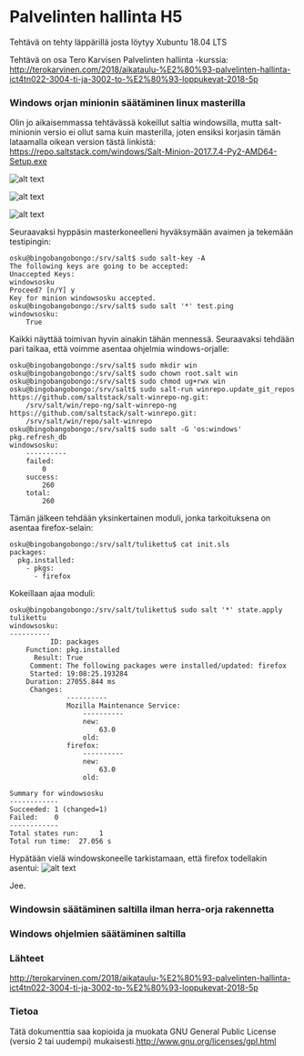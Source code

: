 # Palvelinten hallinta H5

Tehtävä on tehty läppärillä josta löytyy Xubuntu 18.04 LTS

Tehtävä on osa Tero Karvisen Palvelinten hallinta -kurssia:
http://terokarvinen.com/2018/aikataulu-%E2%80%93-palvelinten-hallinta-ict4tn022-3004-ti-ja-3002-to-%E2%80%93-loppukevat-2018-5p

### Windows orjan minionin säätäminen linux masterilla
Olin jo aikaisemmassa tehtävässä kokeillut saltia windowsilla, mutta 
salt-minionin versio ei ollut sama kuin masterilla, joten ensiksi 
korjasin tämän lataamalla oikean version tästä linkistä: 
https://repo.saltstack.com/windows/Salt-Minion-2017.7.4-Py2-AMD64-Setup.exe

![alt text](https://puu.sh/C819a/4df9a98731.png "delete this")

![alt text](https://puu.sh/C82Lr/a8097c825e.png "juuh")

![alt text](https://puu.sh/C81e3/fdcb4db52c.png "jooh")

Seuraavaksi hyppäsin masterkoneelleni hyväksymään avaimen ja tekemään testipingin:
```
osku@bingobangobongo:/srv/salt$ sudo salt-key -A
The following keys are going to be accepted:
Unaccepted Keys:
windowsosku
Proceed? [n/Y] y
Key for minion windowsosku accepted.
osku@bingobangobongo:/srv/salt$ sudo salt '*' test.ping
windowsosku:
    True
```

Kaikki näyttää toimivan hyvin ainakin tähän mennessä. 
Seuraavaksi tehdään pari taikaa, että voimme asentaa ohjelmia windows-orjalle:
```
osku@bingobangobongo:/srv/salt$ sudo mkdir win
osku@bingobangobongo:/srv/salt$ sudo chown root.salt win
osku@bingobangobongo:/srv/salt$ sudo chmod ug+rwx win
osku@bingobangobongo:/srv/salt$ sudo salt-run winrepo.update_git_repos
https://github.com/saltstack/salt-winrepo-ng.git:
    /srv/salt/win/repo-ng/salt-winrepo-ng
https://github.com/saltstack/salt-winrepo.git:
    /srv/salt/win/repo/salt-winrepo
osku@bingobangobongo:/srv/salt$ sudo salt -G 'os:windows' pkg.refresh_db
windowsosku:
    ----------
    failed:
        0
    success:
        260
    total:
        260
```

Tämän jälkeen tehdään yksinkertainen moduli, jonka tarkoituksena on asentaa firefox-selain:
```
osku@bingobangobongo:/srv/salt/tulikettu$ cat init.sls 
packages:
  pkg.installed:
    - pkgs:
      - firefox
```

Kokeillaan ajaa moduli:
```
osku@bingobangobongo:/srv/salt/tulikettu$ sudo salt '*' state.apply tulikettu
windowsosku:
----------
          ID: packages
    Function: pkg.installed
      Result: True
     Comment: The following packages were installed/updated: firefox
     Started: 19:08:25.193284
    Duration: 27055.844 ms
     Changes:   
              ----------
              Mozilla Maintenance Service:
                  ----------
                  new:
                      63.0
                  old:
              firefox:
                  ----------
                  new:
                      63.0
                  old:

Summary for windowsosku
------------
Succeeded: 1 (changed=1)
Failed:    0
------------
Total states run:     1
Total run time:  27.056 s
```

Hypätään vielä windowskoneelle tarkistamaan, että firefox todellakin asentui:
![alt text](https://puu.sh/C83fv/c842d14a91.png "auttakaa heti")

Jee.
### Windowsin säätäminen saltilla ilman herra-orja rakennetta

### Windows ohjelmien säätäminen saltilla

### Lähteet
http://terokarvinen.com/2018/aikataulu-%E2%80%93-palvelinten-hallinta-ict4tn022-3004-ti-ja-3002-to-%E2%80%93-loppukevat-2018-5p
### Tietoa
Tätä dokumenttia saa kopioida ja muokata GNU General Public License 
(versio 2 tai uudempi) mukaisesti.http://www.gnu.org/licenses/gpl.html
